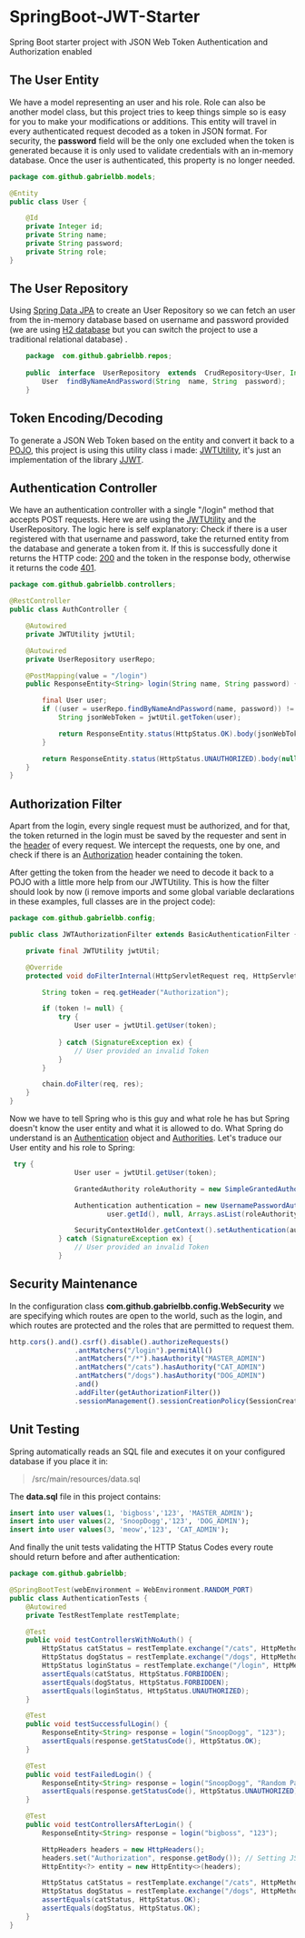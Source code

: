 # SpringBoot-JWT-Starter

Spring Boot starter project with JSON Web Token Authentication and Authorization enabled

## The User Entity

We have a model representing an user and his role. Role can also be another model class, but this project tries to keep things simple so is easy for you to make your modifications or additions. This entity will travel in every authenticated request decoded as a token in JSON format. For security, the **password** field will be the only one excluded when the token is generated because it is only used to validate credentials with an in-memory database. Once the user is authenticated, this property is no longer needed. 

```java
package com.github.gabrielbb.models;

@Entity
public class User {

    @Id
    private Integer id;
    private String name;
    private String password;
    private String role;
}
```

## The User Repository

Using [Spring Data JPA](https://spring.io/guides/gs/accessing-data-jpa/) to create an User Repository so we can fetch an user from the in-memory database based on username and password provided (we are using [H2 database](http://www.springboottutorial.com/spring-boot-and-h2-in-memory-database) but you can switch the project to use a traditional relational database) .

```java
    package  com.github.gabrielbb.repos;
   
    public  interface  UserRepository  extends  CrudRepository<User, Integer> {
    	User  findByNameAndPassword(String  name, String  password);
    }
```

## Token Encoding/Decoding

To generate a JSON Web Token based on the entity and convert it back to a [POJO](https://en.wikipedia.org/wiki/Plain_old_Java_object), this project is using this utility class i made: [JWTUtility](https://github.com/GabrielBB/jwt-java-utility), it's just an implementation of the library [JJWT](https://github.com/jwtk/jjwt). 

## Authentication Controller

We have an authentication controller with a single "/login" method that accepts POST requests. Here we are using the [JWTUtility](https://github.com/GabrielBB/SpringBoot-JWT-Starter/blob/master/src/main/java/com/github/gabrielbb/util/JWTUtility.java) and the UserRepository. The logic here is self explanatory: Check if there is a user registered with that username and password, take the returned entity from the database and generate a token from it. If this is successfully done it returns the HTTP code: [200](https://httpstatuses.com/200) and the token in the response body, otherwise it returns the code [401](https://httpstatuses.com/401).

```java
package com.github.gabrielbb.controllers;

@RestController
public class AuthController {

    @Autowired
    private JWTUtility jwtUtil;

    @Autowired
    private UserRepository userRepo;

    @PostMapping(value = "/login")
    public ResponseEntity<String> login(String name, String password) {

        final User user;
        if ((user = userRepo.findByNameAndPassword(name, password)) != null) {
            String jsonWebToken = jwtUtil.getToken(user);

            return ResponseEntity.status(HttpStatus.OK).body(jsonWebToken);
        }

        return ResponseEntity.status(HttpStatus.UNAUTHORIZED).body(null);
    }
}
```

## Authorization Filter

Apart from the login, every single request must be authorized, and for that, the token returned in the login must be saved by the requester and sent in the [header](https://developer.mozilla.org/es/docs/Web/HTTP/Headers) of every request. We intercept the requests, one by one, and check if there is an [Authorization](https://developer.mozilla.org/es/docs/Web/HTTP/Headers/Authorization) header containing the token.

After getting the token from the header we need to decode it back to a POJO with a little more help from our JWTUtility. This is how the filter should look by now (i remove imports and some global variable declarations in these examples, full classes are in the project code):

```java
package com.github.gabrielbb.config;

public class JWTAuthorizationFilter extends BasicAuthenticationFilter {

    private final JWTUtility jwtUtil;

    @Override
    protected void doFilterInternal(HttpServletRequest req, HttpServletResponse res, FilterChain chain) {

        String token = req.getHeader("Authorization");

        if (token != null) {
            try {
                User user = jwtUtil.getUser(token);
		
            } catch (SignatureException ex) {
                // User provided an invalid Token
            }
        }

        chain.doFilter(req, res);
    }
}
```

Now we have to tell Spring who is this guy and what role he has but Spring doesn't know the user entity and what it is allowed to do. What Spring do understand is an [Authentication](https://docs.spring.io/spring-security/site/docs/4.2.5.BUILD-SNAPSHOT/apidocs/org/springframework/security/core/Authentication.html) object and [Authorities](https://docs.spring.io/spring-security/site/docs/5.0.0.RELEASE/reference/htmlsingle/#tech-granted-authority). Let's traduce our User entity and his role to Spring:

```java
 try {
                User user = jwtUtil.getUser(token);

                GrantedAuthority roleAuthority = new SimpleGrantedAuthority(user.getRole());

                Authentication authentication = new UsernamePasswordAuthenticationToken(
                        user.getId(), null, Arrays.asList(roleAuthority));

                SecurityContextHolder.getContext().setAuthentication(authentication);
            } catch (SignatureException ex) {
                // User provided an invalid Token
            }
```

## Security Maintenance

In the configuration class **com.github.gabrielbb.config.WebSecurity** we are specifying which routes are open to the world, such as the login, and which routes are protected and the roles that are permitted to request them.

```javascript
http.cors().and().csrf().disable().authorizeRequests()
                .antMatchers("/login").permitAll()
                .antMatchers("/*").hasAuthority("MASTER_ADMIN")
                .antMatchers("/cats").hasAuthority("CAT_ADMIN")
                .antMatchers("/dogs").hasAuthority("DOG_ADMIN")
                .and()
                .addFilter(getAuthorizationFilter())
                .sessionManagement().sessionCreationPolicy(SessionCreationPolicy.STATELESS);
```

## Unit Testing

Spring automatically reads an SQL file and executes it on your configured database if you place it in: 

> /src/main/resources/data.sql

The **data.sql** file in this project contains:

```sql
insert into user values(1, 'bigboss','123', 'MASTER_ADMIN');
insert into user values(2, 'SnoopDogg','123', 'DOG_ADMIN');
insert into user values(3, 'meow','123', 'CAT_ADMIN');
```

And finally the unit tests validating the HTTP Status Codes every route should return before and after authentication:

```java
package com.github.gabrielbb;

@SpringBootTest(webEnvironment = WebEnvironment.RANDOM_PORT)
public class AuthenticationTests {
    @Autowired
    private TestRestTemplate restTemplate;

    @Test
    public void testControllersWithNoAuth() {
        HttpStatus catStatus = restTemplate.exchange("/cats", HttpMethod.GET, null, String.class).getStatusCode();
        HttpStatus dogStatus = restTemplate.exchange("/dogs", HttpMethod.GET, null, String.class).getStatusCode();
        HttpStatus loginStatus = restTemplate.exchange("/login", HttpMethod.POST, null, String.class).getStatusCode();
        assertEquals(catStatus, HttpStatus.FORBIDDEN);
        assertEquals(dogStatus, HttpStatus.FORBIDDEN);
        assertEquals(loginStatus, HttpStatus.UNAUTHORIZED);
    }

    @Test
    public void testSuccessfulLogin() {
        ResponseEntity<String> response = login("SnoopDogg", "123");
        assertEquals(response.getStatusCode(), HttpStatus.OK);
    }

    @Test
    public void testFailedLogin() {
        ResponseEntity<String> response = login("SnoopDogg", "Random Password");
        assertEquals(response.getStatusCode(), HttpStatus.UNAUTHORIZED);
    }

    @Test
    public void testControllersAfterLogin() {
        ResponseEntity<String> response = login("bigboss", "123");

        HttpHeaders headers = new HttpHeaders();
        headers.set("Authorization", response.getBody()); // Setting JSON Web Token to Request Header
        HttpEntity<?> entity = new HttpEntity<>(headers);

        HttpStatus catStatus = restTemplate.exchange("/cats", HttpMethod.GET, entity, String.class).getStatusCode();
        HttpStatus dogStatus = restTemplate.exchange("/dogs", HttpMethod.GET, entity, String.class).getStatusCode();
        assertEquals(catStatus, HttpStatus.OK);
        assertEquals(dogStatus, HttpStatus.OK);
    }
}
```
